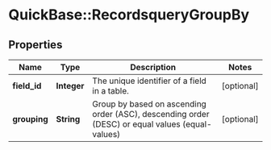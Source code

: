 # QuickBase::RecordsqueryGroupBy

## Properties
Name | Type | Description | Notes
------------ | ------------- | ------------- | -------------
**field_id** | **Integer** | The unique identifier of a field in a table. | [optional] 
**grouping** | **String** | Group by based on ascending order (ASC), descending order (DESC) or equal values (equal-values) | [optional] 


